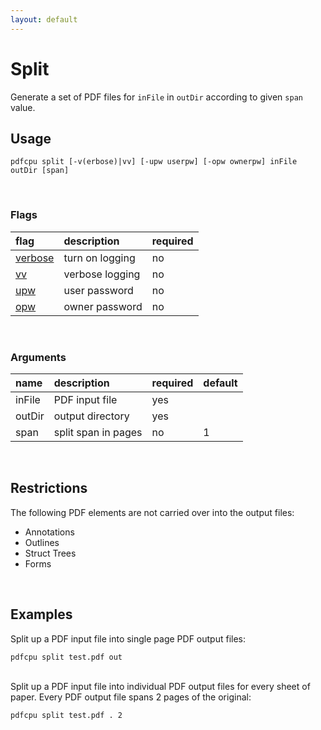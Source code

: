```yaml
---
layout: default
---
```


# Split

Generate a set of PDF files for `inFile` in `outDir` according to given `span` value.

## Usage

```
pdfcpu split [-v(erbose)|vv] [-upw userpw] [-opw ownerpw] inFile outDir [span]
```

<br>

### Flags

| flag                             | description         | required
|:---------------------------------|:--------------------|:--------
| [verbose](../getting_started.md) | turn on logging     | no
| [vv](../getting_started.md)      | verbose logging     | no
| [upw](../getting_started.md)     | user password       | no
| [opw](../getting_started.md)     | owner password      | no

<br>

### Arguments

| name         | description         | required | default
|:-------------|:--------------------|:---------|:-
| inFile       | PDF input file      | yes
| outDir       | output directory    | yes
| span         | split span in pages | no       | 1

<br>

## Restrictions

The following PDF elements are not carried over into the output files:

* Annotations
* Outlines
* Struct Trees
* Forms

<br>

## Examples

Split up a PDF input file into single page PDF output files:
```sh
pdfcpu split test.pdf out
``` 

<br>
Split up a PDF input file into individual PDF output files for every sheet of paper. Every PDF output file spans 2 pages of the original:

```sh
pdfcpu split test.pdf . 2
```
